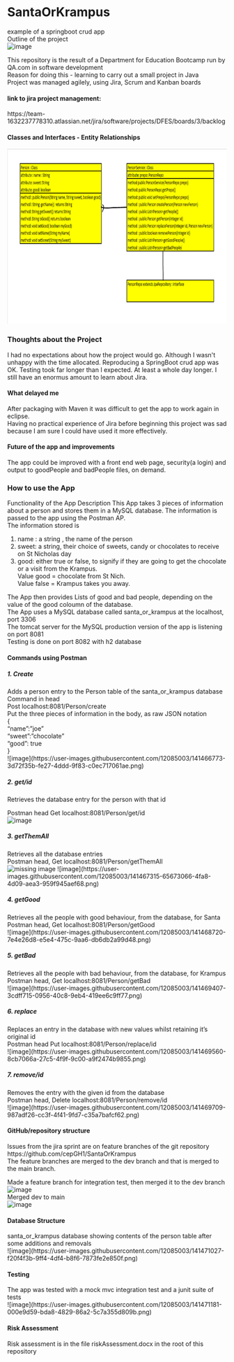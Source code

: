 # SantaOrKrampus
example of a springboot crud app</br>
Outline of the project</br>
![image](https://user-images.githubusercontent.com/12085003/141465356-b9c64436-f56c-46d4-b884-b1caf95dce5f.png)</br>

This repository is the result of a Department for Education Bootcamp run by QA.com in software development</br>
Reason for doing this - learning to carry out a small project in Java</br>
Project was managed agilely, using Jira, Scrum and Kanban boards</br>
<h4>link to jira project management:</h4> 
https://team-1632237778310.atlassian.net/jira/software/projects/DFES/boards/3/backlog </br>
<h4>Classes and Interfaces - Entity Relationships</h4>
<img src="EntityRelationships.jpg" height="400" >
<h3>Thoughts about the Project</h3>
I had no expectations about how the project would go. Although I wasn't unhappy with the time allocated. 
Reproducing a SpringBoot crud app was OK. Testing took far longer than I expected. At least a whole day longer. I still have an enormus amount to learn about Jira.
<h4>What delayed me</h4>
After packaging with Maven it was difficult to get the app to work again in eclipse.</br>
Having no practical experience of Jira before beginning this project was sad because I am sure I could have used it more effectively.</br>
<h4>Future of the app and improvements</h4>
The app could be improved with a front end web page, security(a login) and output to goodPeople and badPeople files, on demand.
<h3>How to use the App</h3>
Functionality of the App
Description
This App takes 3 pieces of information about a person and stores them in a MySQL database. The information is passed to the app using the Postman AP.<br>
The information stored is <br>
<ol>
  <li>name : a string , the name of the person</li>
  <li>sweet: a string, their choice of sweets, candy or chocolates to receive on St Nicholas day</li>
<li>good: either true or false, to signify if they are going to get the chocolate or a visit from the Krampus.<br> Value good = chocolate from St Nich.<br> Value false = Krampus takes you away.</li>
  </ol>
The App then provides Lists of good and bad people, depending on the value of the good coloumn of the database.<br>
The App uses a MySQL database called santa_or_krampus at the localhost, port 3306<br>
The tomcat server for the MySQL production version of the app is listening on port 8081<br>
Testing is done on port 8082 with h2 database<br>
 <h4>Commands using Postman</h4>
<h5>1. Create </h5>
Adds a person entry to the Person table of the santa_or_krampus database<br>
Command in head<br>
Post   localhost:8081/Person/create<br>
Put the three pieces of information in the body, as raw JSON notation<br>
{<br>
“name”:”joe”<br>
“sweet”:”chocolate”<br>
“good”: true<br>
}<br>
![image](https://user-images.githubusercontent.com/12085003/141466773-3d72f35b-fe27-4ddd-9f83-c0ec717061ae.png)<br>
<h5>2. get/id</h5>
Retrieves the database entry for the person with that id<br>

Postman head Get  localhost:8081/Person/get/id<br>
![image](https://user-images.githubusercontent.com/12085003/141466988-fd6ac6d1-ad4b-4b6d-b49d-4d152011996e.png)<br>
<h5>3. getThemAll</h5>
Retrieves all the database entries<br>
Postman head,  Get localhost:8081/Person/getThemAll<br>
<img src="https://user-images.githubusercontent.com/12085003/141467315-65673066-4fa8-4d09-aea3-959f945aef68.png" height="400" alt="missing image">
![image](https://user-images.githubusercontent.com/12085003/141467315-65673066-4fa8-4d09-aea3-959f945aef68.png)<br>

<h5>4. getGood</h5>
Retrieves all the people with good behaviour, from the database, for Santa<br>
Postman head, Get localhost:8081/Person/getGood<br>
![image](https://user-images.githubusercontent.com/12085003/141468720-7e4e26d8-e5e4-475c-9aa6-db6db2a99d48.png)<br>
<h5>5. getBad</h5>
Retrieves all the people with bad behaviour, from the database, for Krampus<br>
Postman head, Get localhost:8081/Person/getBad<br>
![image](https://user-images.githubusercontent.com/12085003/141469407-3cdff715-0956-40c8-9eb4-419ee6c9ff77.png)<br>
<h5>6. replace</h5>
Replaces an entry in the database with new values whilst retaining it’s original id<br>
Postman head Put localhost:8081/Person/replace/id<br>
![image](https://user-images.githubusercontent.com/12085003/141469560-8cb7066a-27c5-4f9f-9c00-a9f2474b9855.png)<br>
<h5>7. remove/id</h5>
Removes the entry with the given id from the database<br>
Postman head, Delete localhost:8081/Person/remove/id<br>
![image](https://user-images.githubusercontent.com/12085003/141469709-987adf26-cc3f-4f41-9fd7-c35a7bafcf62.png)<br>
<h4>GitHub/repository structure</h4>
Issues from the jira sprint are on feature branches of the git repository https://github.com/cepGH1/SantaOrKrampus<br>
The feature branches are merged to the dev branch and that is merged to the main branch.<br>

Made a feature branch for integration test, then merged it to the dev branch<br>
![image](https://user-images.githubusercontent.com/12085003/141470664-d7c33994-87d4-45c3-9c42-3cc0e14ee022.png)<br>
Merged dev to main<br>
![image](https://user-images.githubusercontent.com/12085003/141470893-8c9d1a71-aff5-4338-935d-be420c026903.png)<br>
<h4>Database Structure</h4>
santa_or_krampus database showing contents of the person table after some additions and removals<br>
![image](https://user-images.githubusercontent.com/12085003/141471027-f20f4f3b-9ff4-4df4-b8f6-7873fe2e850f.png)<br>
<h4>Testing</h4>
The app was tested with a mock mvc integration test and a junit suite of tests<br>
![image](https://user-images.githubusercontent.com/12085003/141471181-000e9d59-bda8-4829-86a2-5c7a355d809b.png)<br>
<h4>Risk Assessment</h4>
Risk assessment is in the file riskAssessment.docx in the root of this repository
  



























